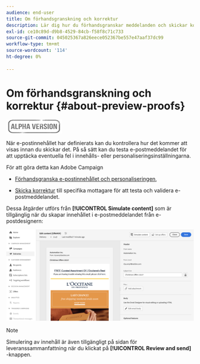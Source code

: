 ```yaml
---
audience: end-user
title: Om förhandsgranskning och korrektur
description: Lär dig hur du förhandsgranskar meddelanden och skickar korrektur
exl-id: ce10c89d-d9b8-4529-84cb-f58f8c71c733
source-git-commit: 045025367a826eece052367be557e47aaf37dc99
workflow-type: tm+mt
source-wordcount: '114'
ht-degree: 0%

---
```


# Om förhandsgranskning och korrektur {#about-preview-proofs}

![](../assets/do-not-localize/badge.png)

När e-postinnehållet har definierats kan du kontrollera hur det kommer att visas innan du skickar det. På så sätt kan du testa e-postmeddelandet för att upptäcka eventuella fel i innehålls- eller personaliseringsinställningarna.

För att göra detta kan Adobe Campaign

* [Förhandsgranska e-postinnehållet och personaliseringen](#preview),

<!--* [Check the email rendering](#rendering) in popular desktop, mobile and web-based clients,-->
* [Skicka korrektur](#send-proofs) till specifika mottagare för att testa och validera e-postmeddelandet.

Dessa åtgärder utförs från **[!UICONTROL Simulate content]** som är tillgänglig när du skapar innehållet i e-postmeddelandet från e-postdesignern:

![](assets/simulate.png)

>[!NOTE]
>
>Simulering av innehåll är även tillgängligt på sidan för leveranssammanfattning när du klickat på **[!UICONTROL Review and send]** -knappen.
